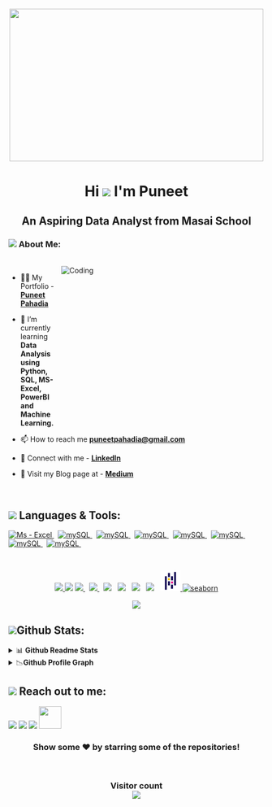 <h5 align="center"><img width="500" height="300" src="https://media3.giphy.com/media/JkVnfE54QdOMQBxmHg/giphy.gif?cid=ecf05e47yofd7cnbpbfq7ux65h6661xhokiz4hdrqwmpzmgd&rid=giphy.gif&ct=g"></h5>
<h1 align="center"> Hi <img src="https://media.giphy.com/media/hvRJCLFzcasrR4ia7z/giphy.gif" width="80px"> I'm Puneet  </h1>
<h2 align="center">An Aspiring Data Analyst from Masai School </h2>
<h3 dir="auto"><img src="https://camo.githubusercontent.com/63371d36886ee658f5a97401f393e1ab1684b2fd3de674b8f5efc7d410b2a3d0/68747470733a2f2f6d656469612e67697068792e636f6d2f6d656469612f57556c706c634d704f43456d5447427442572f67697068792e676966" width="40" data-animated-image="" ></a> <strong>About Me:</strong></h3>
<br>

<img align="right" alt="Coding" width="400" height="300" src="https://static.wixstatic.com/media/2be1ce_864567900845418ebfd61e297637464d~mv2.gif">

- 👨‍💻 My Portfolio - **[Puneet Pahadia](https://puneetpahadia.dev.voyage/)**                                 

- 🌱 I’m currently learning **Data Analysis using Python, SQL, MS-Excel, PowerBI and Machine Learning.**

- 📫 How to reach me **puneetpahadia@gmail.com**

- 📧 Connect with me - **[LinkedIn](https://www.linkedin.com/in/puneetpahadia)**

- 📜 Visit my Blog page at - **[Medium](https://medium.com/@puneetpahadia)**



<br/>
<h2 dir="auto"><img src="https://camo.githubusercontent.com/b429fd0344f4072885b19923f824d4616893261e9d7cc2afb62f85224caca070/68747470733a2f2f6d656469612e67697068792e636f6d2f6d656469612f6a32704f476547594b65327843434b7766692f67697068792e676966" width="40" data-animated-image="" </a> <strong>Languages &amp; Tools:</strong></h2>
<p>
   <a href="#"> <img src="https://img.shields.io/badge/Advanced_Excel-217346?style=for-the-badge&logo=microsoft-excel&logoColor=white" alt="Ms - Excel"/> </a> &nbsp;
   <a href="#"> <img src="https://img.shields.io/badge/mysql-black?style=for-the-badge&logo=mysql&logoColor=white" alt="mySQL"/> </a> &nbsp;
   <a href="#"> <img src="https://img.shields.io/badge/Microsoft%20SQL%20Sever-CC2927?style=for-the-badge&logo=microsoft%20sql%20server&logoColor=white" alt="mySQL"/> </a> &nbsp;
  <a href="#"> <img src="https://img.shields.io/badge/python-3670A0?style=for-the-badge&logo=python&logoColor=ffdd54" alt="mySQL"/> </a> &nbsp;
  <a href="#"> <img src="https://img.shields.io/badge/pandas-%23150458.svg?style=for-the-badge&logo=pandas&logoColor=white" alt="mySQL"/> </a> &nbsp;
  <a href="#"> <img src="https://img.shields.io/badge/numpy-%23013243.svg?style=for-the-badge&logo=numpy&logoColor=white" alt="mySQL"/> </a> &nbsp;
  <a href="#"> <img src="https://img.shields.io/badge/power_bi-F2C811?style=for-the-badge&logo=powerbi&logoColor=black" alt="mySQL"/> </a> &nbsp;
  <a href="#"> <img src="https://img.shields.io/badge/Medium-12100E?style=for-the-badge&logo=medium&logoColor=white" alt="mySQL"/> </a> &nbsp;
</p>


<br>
<!--Code For Inserting Icon Of Languages and Tools-->
<p align="center">  
    <a href="https://www.python.org" target="_blank"> <img src="https://img.icons8.com/color/48/000000/python.png"/> </a> 
    <a href="https://www.tableau.com/" target="_blank"> <img src="https://img.icons8.com/color/48/000000/tableau-software.png"/></a> 
    <a style="padding-right:8px;" href="https://www.mysql.com/" target="_blank"> <img src="https://img.icons8.com/fluent/50/000000/mysql-logo.png"/> </a>
    <a style="padding-right:8px;" href="https://www.microsoft.com/en-in/microsoft-365/excel" target="_blank"><img src="https://img.icons8.com/fluency/48/000000/microsoft-excel-2019.png"/> </a>
    <a style="padding-right:8px;" href="https://www.microsoft.com/en-us/microsoft-365/powerpoint" target="_blank"> <img src="https://img.icons8.com/color/48/000000/microsoft-powerpoint-2019--v1.png"/></a>
    <a style="padding-right:8px;" href="https://www.microsoft.com/en-us/microsoft-365/word" target="_blank"> <img src="https://img.icons8.com/ios-filled/50/000000/ms-word.png"/></a>
    <a style="padding-right:8px;" href="https://www.google.com/sheets/about/" target="_blank"> <img src="https://img.icons8.com/color/48/000000/google-sheets.png"/></a>
    <a style="padding-right:8px;" href="https://www.microsoft.com/en-in/sql-server/sql-server-downloads" target="_blank"> <img src="https://img.icons8.com/color/48/000000/microsoft-sql-server.png"/></a>
    <a href="https://pandas.pydata.org/" target="_blank" rel="noreferrer"> <img src="https://raw.githubusercontent.com/devicons/devicon/2ae2a900d2f041da66e950e4d48052658d850630/icons/pandas/pandas-original.svg" alt="pandas" width="40" height="40"/> </a> 
    <a href="https://seaborn.pydata.org/" target="_blank" rel="noreferrer"> <img src="https://seaborn.pydata.org/_images/logo-mark-lightbg.svg" alt="seaborn" width="40" height="40"/> </a>
</p>

<p align="center">
   <img align="center" src="https://github-readme-streak-stats.herokuapp.com/?user=puneetpahadia-da&theme=black-ice&hide_border=true&stroke=0000&background=060A0CD0"> <br \>
</p>

<h2 dir="auto"><img src="https://camo.githubusercontent.com/6324b8a2d7c4e78c6271e5bdb479001f501fe1108cdd4a0563d5b08758feb0c4/68747470733a2f2f6d656469612e67697068792e636f6d2f6d656469612f5a434e36463346416b7773794f47553252532f67697068792e676966" width="60" data-animated-image="" <strong>Github Stats:</strong></h2>

<!-- 1st DROP DOWN -->

<details>
  <summary><g-emoji class="g-emoji" alias="bar_chart" fallback-src="https://github.githubassets.com/images/icons/emoji/unicode/1f4ca.png">📊</g-emoji> <b>Github Readme Stats</b></summary>
 <br>
 <p align="center" dir="auto"><img width="430" align="center" src="https://github-readme-stats.vercel.app/api?username=puneetpahadia-da&show_icons=true&count_private=true&theme=react&hide_border=true&bg_color=0D1117" alt="puneetpahadia-da" >
 <img align="center" src="https://github-readme-stats.vercel.app/api/top-langs?username=puneetpahadia-da&langs_count=8&count_private=true&layout=compact&theme=react&hide_border=true&bg_color=0D1117" alt="puneetpahadia-da" /></p>
  <b>Note:</b> Top languages is only a metric of the languages my public code consists of and doesn't reflect experience or skill level.
</details>

<!-- 2nd DROP DOWN -->

<details>
  <summary><g-emoji="g-emoji" alias= "graph">📉<b>Github Profile Graph</b></summary>
    <br>
    <a href="https://github.com/puneetpahadia-da/github-readme-activity-graph"><img alt="Puneet's Activity Graph" src="https://activity-graph.herokuapp.com/graph?username=puneetpahadia-da&bg_color=0D1117&color=5BCDEC&line=5BCDEC&point=FFFFFF&hide_border=true" /></a>
    </details>

<h2 dir="auto"><img src="https://camo.githubusercontent.com/ec0df7b334d15078e980be8f26f35f1bd6f004eaa4a121db42fed361360c1817/68747470733a2f2f6d656469612e67697068792e636f6d2f6d656469612f4c6e516a7057614f4e386e68723231764e572f67697068792e676966" width="40" data-animated-image="" </a> <strong>Reach out to me:</strong> </h2>

<p align="left">
<a href = "https://www.linkedin.com/in/puneetpahadia" ><img src="https://img.icons8.com/fluent/48/000000/linkedin.png" /></a>
<a href = "https://github.com/puneetpahadia-da" ><img src="https://img.icons8.com/windows/48/000000/github.png" /></a>
<a href="mailto:puneetpahadia@gmail.com" ><img src="https://img.icons8.com/color/48/000000/gmail-new.png" /></a>
<a href="https://www.hackerrank.com/puneetpahadia" ><img src="https://upload.wikimedia.org/wikipedia/commons/4/40/HackerRank_Icon-1000px.png" width="44" height="44" /></a>
</p>


<h3 align="center">
 Show some ❤️ by starring some of the repositories!
</h3>
<br>
<h3 align="center"> 
  Visitor count <br>
  <img src="https://profile-counter.glitch.me/puneetpahadia-da/count.svg" />
</h3>
